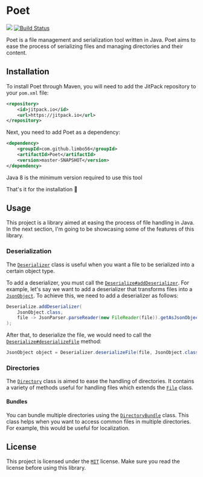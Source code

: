 # Poet
[![](https://jitpack.io/v/limbo56/Poet.svg)](https://jitpack.io/#limbo56/Poet)
[![Build Status](https://travis-ci.org/limbo56/Poet.svg?branch=master)](https://travis-ci.org/limbo56/Poet)

Poet is a file management and serialization tool written in Java. Poet aims to ease the process of serializing files and managing directories and their content.

## Installation

To install Poet through Maven, you will need to add the JitPack repository to your `pom.xml` file:
```xml
<repository>
    <id>jitpack.io</id>
    <url>https://jitpack.io</url>
</repository>
```

Next, you need to add Poet as a dependency:
```xml
<dependency>
    <groupId>com.github.limbo56</groupId>
    <artifactId>Poet</artifactId>
    <version>master-SNAPSHOT</version>
</dependency>
```

Java 8 is the minimum version required to use this tool

That's it for the installation 🎉

## Usage
This project is a library aimed at easing the process of file handling in Java. 
In the next section, I'm going to be showcasing some of the features of this library.

### Deserialization
The [`Deserializer`](https://javadoc.jitpack.io/com/github/limbo56/Poet/master-SNAPSHOT/javadoc/me/davidrdc/poet/deserializer/Deserializer.html) class is useful when you want a file to be serialized into a certain object type.

To add a deserializer, you must call the [`Deserialize#addDeserializer`](https://javadoc.jitpack.io/com/github/limbo56/Poet/master-SNAPSHOT/javadoc/me/davidrdc/poet/deserializer/Deserializer.html#addDeserializer-java.lang.Class-me.davidrdc.poet.poet.deserializer.PoetDeserializer-). For example, let's say we want to add a deserializer that transforms files into a [`JsonObject`](https://www.javadoc.io/doc/com.google.code.gson/gson/latest/com.google.gson/com/google/gson/JsonObject.html). 
To achieve this, we need to add a deserializer as follows:
```java
Deserialize.addDeserializer(
    JsonObject.class, 
    file -> JsonParser.parseReader(new FileReader(file)).getAsJsonObject()
);
```

After that, to deserialize the file, we would need to call the [`Deserialize#deserializeFile`](https://javadoc.jitpack.io/com/github/limbo56/Poet/master-SNAPSHOT/javadoc/me/davidrdc/poet/deserializer/Deserializer.html#deserializeFile-java.io.File-java.lang.Class-) method:
```java
JsonObject object = Deserializer.deserializeFile(file, JsonObject.class);
```

### Directories
The [`Directory`](https://javadoc.jitpack.io/com/github/limbo56/Poet/master-SNAPSHOT/javadoc/me/davidrdc/poet/directories/Directory.html) class is aimed to ease the handling of directories. 
It contains a variety of methods useful for handling files which extends the [`File`](https://docs.oracle.com/javase/8/docs/api/java/io/File.html) class.

#### Bundles
You can bundle multiple directories using the [`DirectoryBundle`](https://javadoc.jitpack.io/com/github/limbo56/Poet/master-SNAPSHOT/javadoc/me/davidrdc/poet/directories/DirectoryBundle.html) 
class. This class helps when you want to access common files in multiple directories. For example, this would be useful for localization.

## License
This project is licensed under the [`MIT`](https://github.com/limbo56/Poet/blob/master/LICENSE) license. 
Make sure you read the license before using this library.